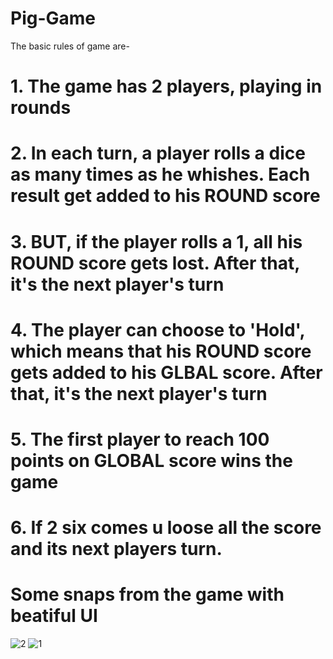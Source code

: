 # Pig-Game

The basic rules of game are-

# 1. The game has 2 players, playing in rounds
# 2. In each turn, a player rolls a dice as many times as he whishes. Each result get added to his ROUND score
# 3. BUT, if the player rolls a 1, all his ROUND score gets lost. After that, it's the next player's turn
# 4. The player can choose to 'Hold', which means that his ROUND score gets added to his GLBAL score. After that, it's the next player's turn
# 5. The first player to reach 100 points on GLOBAL score wins the game
# 6. If 2 six comes u loose all the score and its next players turn.

# Some snaps from the game with beatiful UI 

![2](https://user-images.githubusercontent.com/62583335/97902661-ebcd4c00-1d63-11eb-92f4-cd0b9edb4d05.JPG)
![1](https://user-images.githubusercontent.com/62583335/97902502-baed1700-1d63-11eb-9f48-a2acf3d2635b.JPG)

